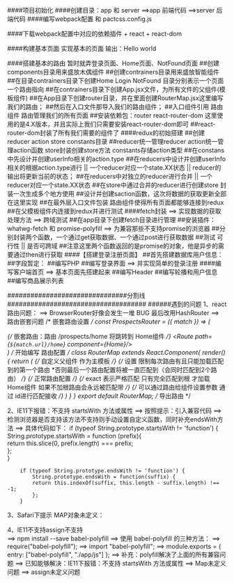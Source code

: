 ####项目初始化
####创建目录：app  和 server
  ==>app     前端代码
  ==>server  后端代码
####编写webpack配置 和 pactcss.config.js

####下载webpack配置中对应的依赖插件 + react + react-dom

####构建基本页面 实现基本的页面 输出：Hello world

####搭建基本的路由  暂时就弄登录页面、Home页面、NotFound页面
    ##创建components目录用来盛放木偶组件
    ##创建contrainers目录用来盛放智能组件
    ##在目录contrainers目录下创建Home Login NotFound 目录分别表示一个页面一个路由指向
    ##在contrainers目录下创建App.jsx文件，为所有文件的父组件(模板组件)
    ##在App目录下创建router目录，并在里面创建RouterMap.jsx这里编写我们的路由；
    ##然后在入口文件那导入我们的路由组件；
    ##入口组件引用 路由组件 路由管理我们的所有页面
    ##安装依赖包：router react-router-dom 这里使用的是4.X版本，并且实际上我们只需要安装react-router-dom即可
    ##react-router-dom封装了所有我们需要的组件了
####redux的初始搭建
    ##创建reducer  action  store  constants目录
    ##reducer统一管理reducer  action统一管理action函数  store封装创建store方法  constants存储action类型
    ##在constans中先设计并创建userInfo相关的action.type
    ##在reducers中设计并创建userInfo相关的根据action.type进行 || 一个reducer对应一个state.XX状态  || reducer的输出将更新当前的状态；
    ##在reducers中对独立的reducer进行合并   || 一个reducer对应一个state.XX状态
    ##在store中通过合并的reducer进行创建store  封装一次生成多个地方使用
    ##设计并创建saction函数，这次将数据的获取更新全部在这里实现
    ##在最外层入口文件包装 路由组件使得所有页面都能够连接到redux
    ##在父模板组件内连接到redux并进行测试
####fetch封装  ==> 实现数据的获取处理方法 ==> 跨域测试
    ##在app目录下创建fetch目录进行管理
    ##安装插件：whatwg-fetch  和  promise-polyfill ==> 为兼容那些不支持promise的浏览器
    ##分别封装两个函数，一个通过get获取数据、一个通过post进行获取数据
    ##测试  可行性 || 是否可跨域
    ##注意这里两个函数返回的是promise的对象，他是异步的需要通过then进行获取
####【搭建登录注册页面】
    ##首先搭建数据库用户信息：
    ##字段暂定：
    ##编写PHP
    ##编写登录界面 ==> 并实现简单的登录注册
####编写客户端首页  ==> 基本页面先搭建起来
    ##编写Header
    ##编写轮播和用户信息
    ##编写商品展示列表



###############################分割线####################################
######遇到的问题
1、react路由问题：
    ==> BrowserRouter好像会发生一堆 BUG 最后改用HashRouter
    ==> 路由嵌套问题
        /* 嵌套路由设置 */
        const ProspectsRouter = ({ match }) => (
        <div>
            {/* 嵌套路由：路由 /prospects/home 将跳转到 Home组件 */}
            <Route path={`${match.url}/home`} component={Home}/>
        </div>
        ) 
        /* 开始编写 路由配置 */
        class RouterMap extends React.Component{
        render(){
            return (
            <HashRouter>
                <App>{/* 自定义父组件  作为主模板 */}
                <Switch>{/* 设置  限制每次路由有且只能加载匹配到的第一个路由 
                            *否则最后一个路由配置将被一直匹配到（会同时匹配到2个路由） */}
                    {/* 正常路由配置 */}
                    <Route exact path='/' component={Home} />{/* exact 表示严格匹配  只有完全匹配到根 才加载Home组件  如果不加根路由会永远被匹配带 */}
                    <Route path='/detail/:id' component={Detail} /> {/* 可以通过路由给组件设置参数 通过 id进行匹配接收 */}
                    <Route path='/list/aaaa' component={List} />
                    <Route path='/prospects' component={ProspectsRouter} />
                    <Route path='/*' component={NotFound} />
                </Switch>
                </App>
            </HashRouter>
            )
        }
        }
        export default RouterMap;  /* 导出路由 */

2、IE11下报错：不支持 startsWith 方法或属性
    ==> 按照提示：引入兼容代码
    ==> 检测浏览器是否支持该方法不支持则手动设置自定义函数，同时补充endsWith方法
    ==> 具体代码如下：
        if (typeof String.prototype.startsWith != 'function') {  
            String.prototype.startsWith = function (prefix){  
            return this.slice(0, prefix.length) === prefix;  
            };  
        }

        if (typeof String.prototype.endsWith != 'function') {  
            String.prototype.endsWith = function(suffix) {  
            return this.indexOf(suffix, this.length - suffix.length) !== -1;  
            };  
        }  
3、Safari下提示  MAP对象未定义：


4、IE11不支持assign不支持    
    ==> npm install --save babel-polyfill
    ==> 使用 babel-polyfill 的三种方法：
        ==> require("babel-polyfill");
        ==> import "babel-polyfill";
        ==> module.exports = {
                entry: ["babel-polyfill", "./app/js"]
            };
    ==> 补充：polyfill解决了上面的所有兼容问题
        ==> 已知能够解决：IE11下报错：不支持 startsWith 方法或属性
        ==> Map未定义问题
        ==> assign未定义问题











